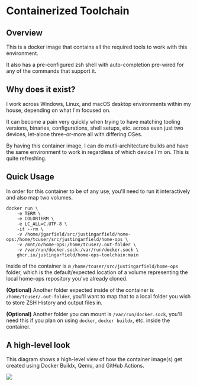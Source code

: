 # Containerized Toolchain

## Overview

This is a docker image that contains all the required tools to work with this environment.

It also has a pre-configured zsh shell with auto-completion pre-wired for any of the commands that support it.

## Why does it exist?

I work across Windows, Linux, and macOS desktop environments within my house, depending on what I'm focused on.

It can become a pain very quickly when trying to have matching tooling versions, binaries, configurations, shell setups, etc. across even just two devices, let-alone three-or-more all with differing OSes.

By having this container image, I can do mutli-architecture builds and have the same environment to work in regardless of which device I'm on. This is quite refreshing.

## Quick Usage

In order for this container to be of any use, you'll need to run it interactively and also map two volumes.

```shell
docker run \
    -e TERM \
    -e COLORTERM \
    -e LC_ALL=C.UTF-8 \
    -it --rm \
    -v /home/jgarfield/src/justingarfield/home-ops:/home/tcuser/src/justingarfield/home-ops \
    -v /mnt/o/home-ops:/home/tcuser/.out-folder \
    -v /var/run/docker.sock:/var/run/docker.sock \
    ghcr.io/justingarfield/home-ops-toolchain:main
```

Inside of the container is a `/home/tcuser/src/justingarfield/home-ops` folder, which is the default/expected location of a volume representing the local home-ops repository you've already cloned.

**(Optional)** Another folder expected inside of the container is `/home/tcuser/.out-folder`, you'll want to map that to a local folder you wish to store ZSH History and output files in.

**(Optional)** Another folder you can mount is `/var/run/docker.sock`, you'll need this if you plan on using `docker`, `docker buildx`, etc. inside the container.

## A high-level look

This diagram shows a high-level view of how the container image(s) get created using Docker Buildx, Qemu, and GitHub Actions.

[![](https://mermaid.ink/img/pako:eNqVVE2L2zAQ_StG5zi0UHrIoZASaAsbWrKHQqs9yPLYFtaHq49u02X_e2ckx0kWwlIfxqN5bzRvBklPTLoW2IZ12j3KQfhY3R245fbeJS8h_ORM9MC53epJWajulE1_cCm7EDT9lVbJkKNTiOBlzFGvFidCiOh1Ouf1KhY7pKaSWuFiAE0bYKDRMMfG1IBozeyVvSb3CL7W8Bt0_fbNiJHgpoC_KLQLhRNFIACFeNE5b7IfveidnXc-_kLzNwzF1iJFV4fU96hSOcvZw9J6Vdcfqp2TI_hOaaChnFcZPMDkgorOHwkMqem9mIbqk4qfU8Nthd-ZkjO2kqrQVGcPZXx3fqTp59qUU-xMKGk92Lj15v27W5hpb2Jf4wCeBBK6iMxQKMGctpQgcYc9bsftx6R0W6BF3ZlMNYm8371OziKQvF6vb1DBtlftL3pKJ-R9MXQW7bWCApP3Es41M5y9C_jFLL4JOSJ2MY3M3QurOjwXKDuvq1OArsM8oVPz1NdV04vei3EWBewha7oqcZG4dPKfiecelzG_lpZHng1bMQPeCNXiU_BEKGe4n8HsDbqt8CNn3D5nJt2Z-6OVbBN9ghVLUysi7JTAaRq26YQOGIWWjv2-vC75kVmxSdgfzp04z_8A_iOAtw?type=png)](https://mermaid.live/edit#pako:eNqVVE2L2zAQ_StG5zi0UHrIoZASaAsbWrKHQqs9yPLYFtaHq49u02X_e2ckx0kWwlIfxqN5bzRvBklPTLoW2IZ12j3KQfhY3R245fbeJS8h_ORM9MC53epJWajulE1_cCm7EDT9lVbJkKNTiOBlzFGvFidCiOh1Ouf1KhY7pKaSWuFiAE0bYKDRMMfG1IBozeyVvSb3CL7W8Bt0_fbNiJHgpoC_KLQLhRNFIACFeNE5b7IfveidnXc-_kLzNwzF1iJFV4fU96hSOcvZw9J6Vdcfqp2TI_hOaaChnFcZPMDkgorOHwkMqem9mIbqk4qfU8Nthd-ZkjO2kqrQVGcPZXx3fqTp59qUU-xMKGk92Lj15v27W5hpb2Jf4wCeBBK6iMxQKMGctpQgcYc9bsftx6R0W6BF3ZlMNYm8371OziKQvF6vb1DBtlftL3pKJ-R9MXQW7bWCApP3Es41M5y9C_jFLL4JOSJ2MY3M3QurOjwXKDuvq1OArsM8oVPz1NdV04vei3EWBewha7oqcZG4dPKfiecelzG_lpZHng1bMQPeCNXiU_BEKGe4n8HsDbqt8CNn3D5nJt2Z-6OVbBN9ghVLUysi7JTAaRq26YQOGIWWjv2-vC75kVmxSdgfzp04z_8A_iOAtw)
